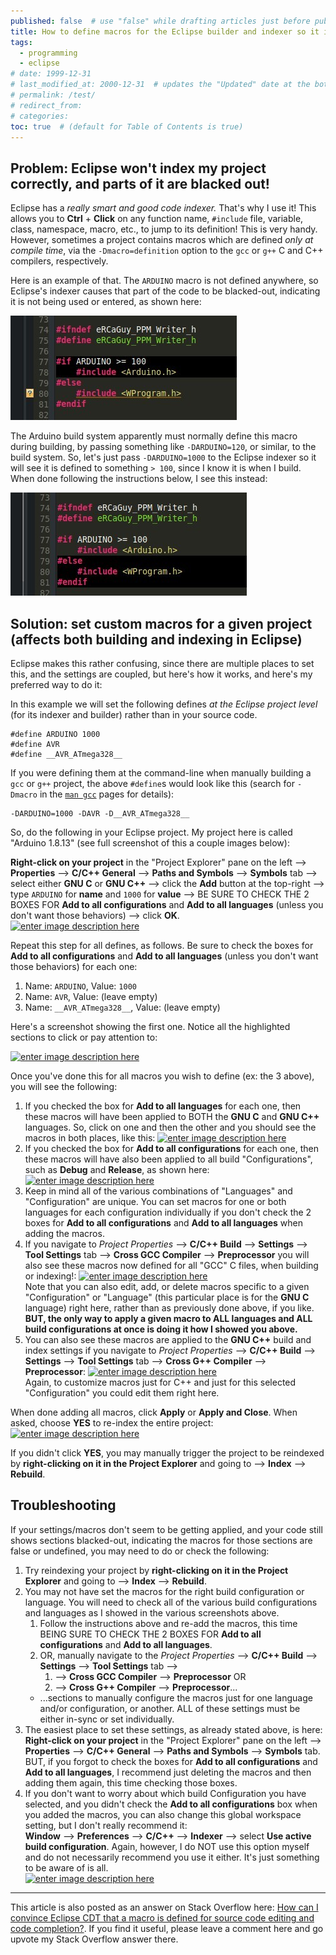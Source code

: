 ```yaml
---
published: false  # use "false" while drafting articles just before publishing
title: How to define macros for the Eclipse builder and indexer so it indexes your code correctly
tags: 
  - programming
  - eclipse
# date: 1999-12-31
# last_modified_at: 2000-12-31  # updates the "Updated" date at the bottom!
# permalink: /test/
# redirect_from: 
# categories: 
toc: true  # (default for Table of Contents is true)
---
```


## Problem: Eclipse won't index my project correctly, and parts of it are blacked out!

Eclipse has a _really smart and good code indexer._ That's why I use it! This allows you to **Ctrl** + **Click** on any function name, `#include` file, variable, class, namespace, macro, etc., to jump to its definition! This is very handy. However, sometimes a project contains macros which are defined _only at compile time_, via the `-Dmacro=definition` option to the `gcc` or `g++` C and C++ compilers, respectively. 

Here is an example of that. The `ARDUINO` macro is not defined anywhere, so Eclipse's indexer causes that part of the code to be blacked-out, indicating it is not being used or entered, as shown here:

[![../assets/images/Selection_082.jpg](../assets/images/Selection_082.jpg)](../assets/images/Selection_082.jpg)

The Arduino build system apparently must normally define this macro during building, by passing something like `-DARDUINO=120`, or similar, to the build system. So, let's just pass `-DARDUINO=1000` to the Eclipse indexer so it will see it is defined to something `> 100`, since I know it is when I build. When done following the instructions below, I see this instead:

[![../assets/images/Selection_083.jpg](../assets/images/Selection_083.jpg)](../assets/images/Selection_083.jpg)


## Solution: set custom macros for a given project (affects both building and indexing in Eclipse)

Eclipse makes this rather confusing, since there are multiple places to set this, and the settings are coupled, but here's how it works, and here's my preferred way to do it:

In this example we will set the following defines _at the Eclipse project level_ (for its indexer and builder) rather than in your source code.

<!-- language: lang-cpp -->

```
#define ARDUINO 1000
#define AVR
#define __AVR_ATmega328__
```

If you were defining them at the command-line when manually building a `gcc` or `g++` project, the above `#define`s would look like this (search for `-Dmacro` in the [`man gcc`](https://linux.die.net/man/1/gcc) pages for details):

<!-- language: lang-bash -->

```
-DARDUINO=1000 -DAVR -D__AVR_ATmega328__
```

So, do the following in your Eclipse project. My project here is called "Arduino 1.8.13" (see full screenshot of this a couple images below):

**Right-click on your project** in the "Project Explorer" pane on the left --> **Properties** --> **C/C++ General** --> **Paths and Symbols** --> **Symbols** tab --> select either **GNU C** or **GNU C++** --> click the **Add** button at the top-right --> type `ARDUINO` for **name** and `1000` for **value** --> BE SURE TO CHECK THE 2 BOXES FOR **Add to all configurations** and **Add to all languages** (unless you don't want those behaviors) --> click **OK**.  
[![enter image description here][1]][1]

Repeat this step for all defines, as follows. Be sure to check the boxes for **Add to all configurations** and **Add to all languages** (unless you don't want those behaviors) for each one: 

1. Name: `ARDUINO`, Value: `1000`
1. Name: `AVR`, Value: (leave empty)
1. Name: `__AVR_ATmega328__`, Value: (leave empty)

Here's a screenshot showing the first one. Notice all the highlighted sections to click or pay attention to:

[![enter image description here][2]][2]

Once you've done this for all macros you wish to define (ex: the 3 above), you will see the following:

1. If you checked the box for **Add to all languages** for each one, then these macros will have been applied to BOTH the **GNU C** and **GNU C++** languages. So, click on one and then the other and you should see the macros in both places, like this: 
    [![enter image description here][3]][3]
1. If you checked the box for **Add to all configurations** for each one, then these macros will have also been applied to all build "Configurations", such as **Debug** and **Release**, as shown here:
    [![enter image description here][4]][4]
1. Keep in mind all of the various combinations of "Languages" and "Configuration" are unique. You can set macros for one or both languages for each configuration individually if you don't check the 2 boxes for **Add to all configurations** and **Add to all languages** when adding the macros.
1. If you navigate to _Project Properties_ --> **C/C++ Build** --> **Settings** --> **Tool Settings** tab --> **Cross GCC Compiler** --> **Preprocessor** you will also see these macros now defined for all "GCC" C files, when building or indexing!:
    [![enter image description here][5]][5]  
    Note that you can also edit, add, or delete macros specific to a given "Configuration" or "Language" (this particular place is for the **GNU C** language) right here, rather than as previously done above, if you like. **BUT, the only way to apply a given macro to ALL languages and ALL build configurations at once is doing it how I showed you above.**  
1. You can also see these macros are applied to the **GNU C++** build and index settings if you navigate to  _Project Properties_ --> **C/C++ Build** --> **Settings** --> **Tool Settings** tab --> **Cross G++ Compiler** --> **Preprocessor**:
    [![enter image description here][6]][6]  
    Again, to customize macros just for C++ and just for this selected "Configuration" you could edit them right here.

When done adding all macros, click **Apply** or **Apply and Close**. When asked, choose **YES** to re-index the entire project:  
[![enter image description here][7]][7]

If you didn't click **YES**, you may manually trigger the project to be reindexed by **right-clicking on it in the Project Explorer** and going to --> **Index** --> **Rebuild**.


## Troubleshooting

If your settings/macros don't seem to be getting applied, and your code still shows sections blacked-out, indicating the macros for those sections are false or undefined, you may need to do or check the following:

1. Try reindexing your project by **right-clicking on it in the Project Explorer** and going to --> **Index** --> **Rebuild**.
1. You may not have set the macros for the right build configuration or language. You will need to check all of the various build configurations and languages as I showed in the various screenshots above.
    1. Follow the instructions above and re-add the macros, this time BEING SURE TO CHECK THE 2 BOXES FOR **Add to all configurations** and **Add to all languages**.
    1. OR, manually navigate to the _Project Properties_ --> **C/C++ Build** --> **Settings** --> **Tool Settings** tab --> 
        1. --> **Cross GCC Compiler** --> **Preprocessor** OR 
        1. --> **Cross G++ Compiler** --> **Preprocessor**...  
    - ...sections to manually configure the macros just for one language and/or configuration, or another. ALL of these settings must be either in-sync or set individually.
1. The easiest place to set these settings, as already stated above, is here: **Right-click on your project** in the "Project Explorer" pane on the left --> **Properties** --> **C/C++ General** --> **Paths and Symbols** --> **Symbols** tab. BUT, if you forgot to check the boxes for **Add to all configurations** and **Add to all languages**, I recommend just deleting the macros and then adding them again, this time checking those boxes.
1. If you don't want to worry about which build Configuration you have selected, and you didn't check the **Add to all configurations** box when you added the macros, you can also change this global workspace setting, but I don't really recommend it:  
    **Window** --> **Preferences** --> **C/C++** --> **Indexer** --> select **Use active build configuration**. Again, however, I do NOT use this option myself and do not necessarily recommend you use it either. It's just something to be aware of is all.  
    [![enter image description here][8]][8]

----

This article is also posted as an answer on Stack Overflow here: [How can I convince Eclipse CDT that a macro is defined for source code editing and code completion?](https://stackoverflow.com/a/66094447/4561887). If you find it useful, please leave a comment here and go upvote my Stack Overflow answer there.

  [1]: https://i.stack.imgur.com/iT9LA.jpg
  [2]: https://i.stack.imgur.com/R7SBA.jpg
  [3]: https://i.stack.imgur.com/jtvR8.png
  [4]: https://i.stack.imgur.com/92sw5.png
  [5]: https://i.stack.imgur.com/TVL01.png
  [6]: https://i.stack.imgur.com/qfXEr.png
  [7]: https://i.stack.imgur.com/9cis2.png
  [8]: https://i.stack.imgur.com/GydZm.png
